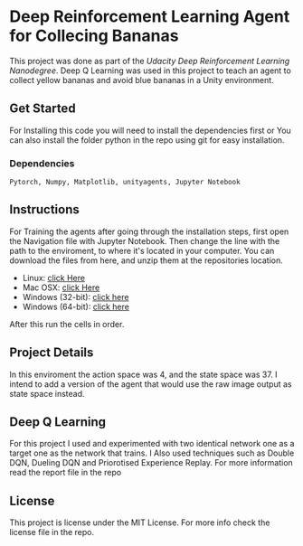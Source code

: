 # Deep Reinforcement Learning Agent for Collecing Bananas
This project was done as part of the _Udacity Deep Reinforcement Learning Nanodegree_.
Deep Q Learning was used in this project to teach an agent to collect yellow bananas and avoid blue bananas in a Unity environment.


## Get Started
For Installing this code you will need to install the dependencies first or You can also install the folder python in the repo using git for easy installation.

### Dependencies
`Pytorch, Numpy, Matplotlib, unityagents, Jupyter Notebook`


## Instructions
For Training the agents after going through the installation steps, first open the Navigation file with Jupyter Notebook. Then change the line with the path to the enviroment, to where it's located in your computer. You can download the files from here, and unzip them at the repositories location.
* Linux: [click Here](https://s3-us-west-1.amazonaws.com/udacity-drlnd/P1/Banana/Banana_Linux.zip)
* Mac OSX: [click Here](https://s3-us-west-1.amazonaws.com/udacity-drlnd/P1/Banana/Banana.app.zip)
* Windows (32-bit): [click here](https://s3-us-west-1.amazonaws.com/udacity-drlnd/P1/Banana/Banana_Windows_x86.zip)
* Windows (64-bit): [click here](https://s3-us-west-1.amazonaws.com/udacity-drlnd/P1/Banana/Banana_Windows_x86_64.zip)

After this run the cells in order.

## Project Details
In this enviroment the action space was 4, and the state space was 37. I intend to add a version of the agent that would use the raw image output as state space instead. 


## Deep Q Learning
For this project I used and experimented with two identical network one as a target one as the network that trains.
I Also used techniques such as Double DQN, Dueling DQN and Priorotised Experience Replay.
For more information read the report file in the repo


## License
This project is license under the MIT License. For more info check the license file in the repo. 
